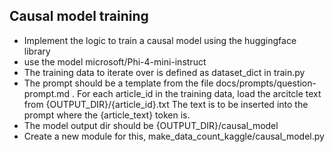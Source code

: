 ## Causal model training

- Implement the logic to train a causal model using the huggingface library
- use the model microsoft/Phi-4-mini-instruct
- The training data to iterate over is defined as dataset_dict in train.py
- The prompt should be a template from the file docs/prompts/question-prompt.md . For each article_id in the training data, load the arcitcle text from {OUTPUT_DIR}/{article_id}.txt The text is to be inserted into the prompt where the {article_text} token is. 
- The model output dir should be {OUTPUT_DIR}/causal_model
- Create a new module for this, make_data_count_kaggle/causal_model.py
